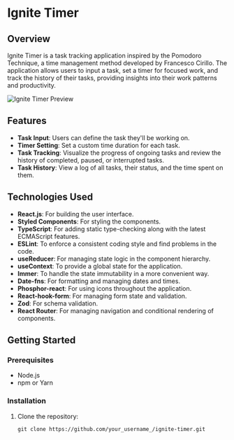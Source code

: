 # Ignite Timer

## Overview

Ignite Timer is a task tracking application inspired by the Pomodoro Technique, a time management method developed by Francesco Cirillo. The application allows users to input a task, set a timer for focused work, and track the history of their tasks, providing insights into their work patterns and productivity.

![Ignite Timer Preview](./asstets/preview.png)

## Features

- **Task Input**: Users can define the task they'll be working on.
- **Timer Setting**: Set a custom time duration for each task.
- **Task Tracking**: Visualize the progress of ongoing tasks and review the history of completed, paused, or interrupted tasks.
- **Task History**: View a log of all tasks, their status, and the time spent on them.

## Technologies Used

- **React.js**: For building the user interface.
- **Styled Components**: For styling the components.
- **TypeScript**: For adding static type-checking along with the latest ECMAScript features.
- **ESLint**: To enforce a consistent coding style and find problems in the code.
- **useReducer**: For managing state logic in the component hierarchy.
- **useContext**: To provide a global state for the application.
- **Immer**: To handle the state immutability in a more convenient way.
- **Date-fns**: For formatting and managing dates and times.
- **Phosphor-react**: For using icons throughout the application.
- **React-hook-form**: For managing form state and validation.
- **Zod**: For schema validation.
- **React Router**: For managing navigation and conditional rendering of components.

## Getting Started

### Prerequisites

- Node.js
- npm or Yarn

### Installation

1. Clone the repository:
   ```
   git clone https://github.com/your_username_/ignite-timer.git
   ```
